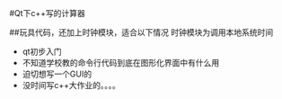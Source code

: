#Qt下c++写的计算器 

##玩具代码，还加上时钟模块，适合以下情况
时钟模块为调用本地系统时间
* qt初步入门
* 不知道学校教的命令行代码到底在图形化界面中有什么用
* 迫切想写一个GUI的
* 没时间写c++大作业的。。。。